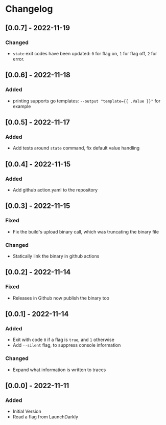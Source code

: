 # Changelog

## [0.0.7] - 2022-11-19

### Changed

- `state` exit codes have been updated: `0` for flag on, `1` for flag off, `2` for error.

## [0.0.6] - 2022-11-18

### Added

- printing supports go templates: `--output "template={{ .Value }}"` for example

## [0.0.5] - 2022-11-17

### Added

- Add tests around `state` command, fix default value handling

## [0.0.4] - 2022-11-15

### Added

- Add github action.yaml to the repository

## [0.0.3] - 2022-11-15

### Fixed

- Fix the build's upload binary call, which was truncating the binary file

### Changed

- Statically link the binary in github actions

## [0.0.2] - 2022-11-14

### Fixed

- Releases in Github now publish the binary too

## [0.0.1] - 2022-11-14

### Added

- Exit with code `0` if a flag is `true`, and `1` otherwise
- Add `--silent` flag, to suppress console information

### Changed

- Expand what information is written to traces

## [0.0.0] - 2022-11-11

### Added

- Initial Version
- Read a flag from LaunchDarkly
